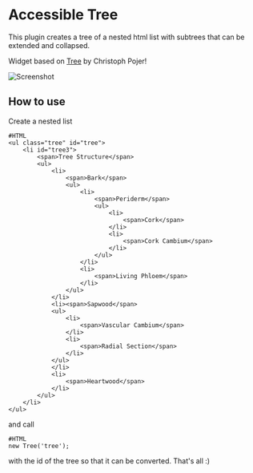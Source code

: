 Accessible Tree
===========

This plugin creates a tree of a nested html list with subtrees that can be extended and collapsed.

Widget based on <a href="http://mootools.net/forge/p/mootools_tree_components">Tree</a> by Christoph Pojer!

![Screenshot](http://www.accessiblemootoolsdemo.iao.fraunhofer.de/Mootools_Widgets/img/Tree.png)

How to use
----------

Create a nested list

	#HTML
	<ul class="tree" id="tree">
        <li id="tree3">
            <span>Tree Structure</span>
            <ul>
                <li>
					<span>Bark</span>
                    <ul>
                        <li>
							<span>Periderm</span>
                            <ul>
                                <li>
									<span>Cork</span>
								</li>
                                <li>
									<span>Cork Cambium</span>
								</li>
                            </ul>
                        </li>
                        <li>
							<span>Living Phloem</span>
						</li>
                    </ul>
                </li>
                <li><span>Sapwood</span>
                <ul>
                    <li>
                        <span>Vascular Cambium</span>
                    </li>
                    <li>
                        <span>Radial Section</span>
                    </li>
                </ul>
                </li>
                <li>
                    <span>Heartwood</span>
                </li>
            </ul>
        </li>
    </ul>
	
and call

	#HTML
	new Tree('tree');
	
with the id of the tree so that it can be converted. That's all :)